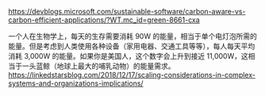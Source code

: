 https://devblogs.microsoft.com/sustainable-software/carbon-aware-vs-carbon-efficient-applications/?WT.mc_id=green-8661-cxa

一个人在生物学上，每天的生存需要消耗 90W 的能量，相当于单个电灯泡所需的能量。但是考虑到人类使用各种设备（家用电器、交通工具等等），每人每天平均消耗 3,000W 的能量。如果你是美国人，这个数字会上升到接近 11,000W，这相当于一头蓝鲸（地球上最大的哺乳动物）的能量需求。
https://linkedstarsblog.com/2018/12/17/scaling-considerations-in-complex-systems-and-organizations-implications/

